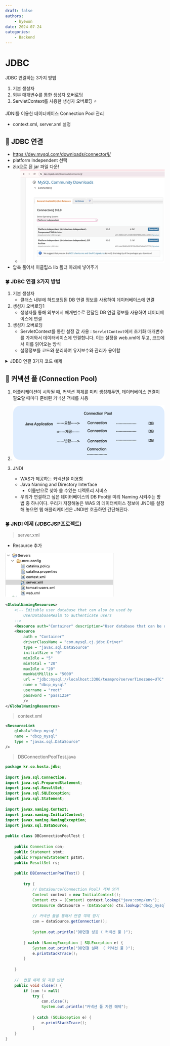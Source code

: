 ```yaml
---
draft: false
authors:
    - hyewon
date: 2024-07-24
categories:
    - Backend
---
```


# JDBC

JDBC 연결하는 3가지 방법

1. 기본 생성자
2. 외부 매개변수를 통한 생성자 오버로딩
3. ServletContext를 사용한 생성자 오버로딩 ⭐️

JDNI를 이용한 데이터베이스 Connection Pool 관리

-   context.xml, server.xml 설정

<!-- more -->

## 📌 JDBC 연결

-   https://dev.mysql.com/downloads/connector/j/
-   platform Independent 선택
-   zip으로 된 jar 파일 다운!
    -   ![](img/image6.png)
-   압축 풀어서 이클립스 lib 폴더 아래에 넣어주기

### 🍀 JDBC 연결 3가지 방법

1. 기본 생성자
    - 클래스 내부에 하드코딩된 DB 연결 정보를 사용하여 데이터베이스에 연결
2. 생성자 오버로딩1
    - 생성자를 통해 외부에서 매개변수로 전달된 DB 연결 정보를 사용하여 데이터베이스에 연결
3. 생성자 오버로딩
    - ServletContext를 통한 설정 값 사용 : `ServletContext`에서 초기화 매개변수를 가져와서 데이터베이스에 연결합니다. 이는 설정을 web.xml에 두고, 코드에서 이를 읽어오는 방식
    - 설정정보를 코드와 분리하여 유지보수와 관리가 용이함

<details>
<summary>JDBC 연결 3가지 코드 예제</summary>

```java
package kr.co.kosta.jdbc;

import java.sql.Connection;
import java.sql.DriverManager;
import java.sql.PreparedStatement;
import java.sql.ResultSet;
import java.sql.SQLException;
import java.sql.Statement;

import jakarta.servlet.ServletContext;

public class JDBCConnectTest {
	public Connection con;
	public Statement stmt;
	public PreparedStatement pstmt;
	public ResultSet rs;

	// 기본 생성자
	public JDBCConnectTest() {
		try {
			// Driver Load
			Class.forName("com.mysql.cj.jdbc.Driver");

			// DB 연결
			String url = "jdbc:mysql://localhost:3306/teampro";
			String id = "root";
			String pwd = "pass123#";

			con = DriverManager.getConnection(url, id, pwd);

			System.out.println("DB 연결 성공(기본 생성자)");

		} catch (ClassNotFoundException | SQLException e) {
			e.printStackTrace();
		}
	}

	// 생성자 오버로딩1
    public JDBCConnectTest(String driver, String url, String id, String pwd) {
        try {
             // 드라이버 로드
            Class.forName("com.mysql.cj.jdbc.Driver");
            // DB 연결
            con = DriverManager.getConnection(url, id, pwd);
            System.out.println("DB 연결 성공(생성자 오버로딩1)");

        } catch (ClassNotFoundException | SQLException e) {
            e.printStackTrace();
        }
    }

	// 생성자 오버로딩 2
	public JDBCConnectTest(ServletContext application) {

		String driver = application.getInitParameter("MySQLDriver");

		try {
			// 드라이브 로드
			Class.forName(driver);
			// DB 연결
			String url = application.getInitParameter("MySQLURL");
			String id = application.getInitParameter("MySQLId");
			String pwd = application.getInitParameter("MySQLPwd");

			con = DriverManager.getConnection(url, id, pwd);
			System.out.println("DB 연결 성공( 생성자 오버로딩 2)");

		} catch (ClassNotFoundException  | SQLException e) {
			e.printStackTrace();
		}

	}

	//	연결 해제 및 자원 반납
	public void close() {
		if (con != null)
			try {
				con.close();
				System.out.println("JDBC 자원 해제");

			} catch (SQLException e) {
				e.printStackTrace();
			}
	}
}

```

```jsp
<%@page import="kr.co.kosta.jdbc.DBConnectionPoolTest"%>
<%@page import="kr.co.kosta.jdbc.JDBCConnectTest"%>
<%@ page language="java" contentType="text/html; charset=UTF-8"
	pageEncoding="UTF-8"%>
<!DOCTYPE html>
<html>
<head>
<meta charset="UTF-8">
<title>JDBC test1</title>
</head>

<body>
	<h2>JDBC 테스트 1</h2>
	<%
	JDBCConnectTest jdbc1 = new JDBCConnectTest();
	jdbc1.close();
	%>

	<h2>JDBC 테스트2: 생성자 오버로딩 1</h2>
	<%
	String driver = application.getInitParameter("MySQLDriver");
	//-> getInitParameter에 들어가는 파라미터값은 web.xml에서 얻어오는 param-name값
	String url = application.getInitParameter("MySQLURL");
	String id = application.getInitParameter("MySQLId");
	String pwd = application.getInitParameter("MySQLPwd");

	JDBCConnectTest jdbc2 = new JDBCConnectTest(driver, url, id, pwd);
	jdbc2.close();
	%>

	<h2>JDBC 테스트3 : 생성자 오버로딩 2</h2>
	<%
	JDBCConnectTest jdbc3 = new JDBCConnectTest(application);
	jdbc3.close();
	%>

</body>
</html>
```

✔️ web.xml : 초기화 매개변수 작성 -> 생성자 오버로딩2 예제를 위해서

```xml
<?xml version="1.0" encoding="UTF-8"?>
<web-app xmlns:xsi="http://www.w3.org/2001/XMLSchema-instance"
	xmlns="https://jakarta.ee/xml/ns/jakartaee"
	xsi:schemaLocation="https://jakarta.ee/xml/ns/jakartaee https://jakarta.ee/xml/ns/jakartaee/web-app_6_0.xsd"
	id="WebApp_ID" version="6.0">
	<display-name>JDBCJSP</display-name>
	<welcome-file-list>
		<welcome-file>index.html</welcome-file>
		<welcome-file>index.jsp</welcome-file>
		<welcome-file>index.htm</welcome-file>
		<welcome-file>default.html</welcome-file>
		<welcome-file>default.jsp</welcome-file>
		<welcome-file>default.htm</welcome-file>
	</welcome-file-list>
	<context-param>
		<param-name>MySQLDriver</param-name>
		<param-value>com.mysql.cj.jdbc.Driver</param-value>
	</context-param>
	<context-param>
		<param-name>MySQLURL</param-name>
		<param-value>jdbc:mysql://localhost:3306/teampro</param-value>
	</context-param>
	<context-param>
		<param-name>MySQLId</param-name>
		<param-value>root</param-value>
	</context-param>
	<context-param>
		<param-name>MySQLPwd</param-name>
		<param-value>pass123#</param-value>
	</context-param>
</web-app>
```

</details>

## 📌 커넥션 풀 (Connection Pool)

1.  어플리케이션이 시작될 때, 커넥션 객체를 미리 생성해두면, 데이터베이스 연결이 필요할 때마다 준비된 커넥션 객체를 사용
2.  ![alt text](img/image8.png)
3.  JNDI

    -   WAS가 제공하는 커넥션을 이용함
    -   Java Naming and Directory Interface
        -   이름만으로 찾아 쓸 수있는 디렉토리 서비스
    -   우리가 연결하고 싶은 데이터베이스의 DB Pool을 미리 Naming 시켜주는 방법 중 하나이다. 우리가 저장해놓은 WAS 의 데이터베이스 정보에 JNDI를 설정해 놓으면 웹 애플리케이션은 JNDI만 호출하면 간단해진다.

### 🍀 JNDI 예제 (JDBCJSP프로젝트)

> server.xml

-   Resource 추가

![](img/image7.png)

```xml
<GlobalNamingResources>
    <!-- Editable user database that can also be used by
        UserDatabaseRealm to authenticate users
    -->
    <Resource auth="Container" description="User database that can be updated and saved" factory="org.apache.catalina.users.MemoryUserDatabaseFactory" name="UserDatabase" pathname="conf/tomcat-users.xml" type="org.apache.catalina.UserDatabase"/>
    <Resource
        auth = "Container"
        driverClassName = "com.mysql.cj.jdbc.Driver"
        type = "javax.sql.DataSource"
        initialSize = "0"
        minIdle = "5"
        minTotal = "20"
        maxIdle = "20"
        maxWaitMillis = "5000"
        url = "jdbc:mysql://localhost:3306/teampro?serverTimezone=UTC"
        name = "dbcp_mysql"
        username = "root"
        password = "pass123#"
        />
</GlobalNamingResources>
```

> context.xml

```xml
<ResourceLink
    global="dbcp_mysql"
    name = "dbcp_mysql"
    type = "javax.sql.DataSource"
/>
```

> DBConnectionPoolTest.java

```java
package kr.co.kosta.jdbc;

import java.sql.Connection;
import java.sql.PreparedStatement;
import java.sql.ResultSet;
import java.sql.SQLException;
import java.sql.Statement;

import javax.naming.Context;
import javax.naming.InitialContext;
import javax.naming.NamingException;
import javax.sql.DataSource;

public class DBConnectionPoolTest {

	public Connection con;
	public Statement stmt;
	public PreparedStatement pstmt;
	public ResultSet rs;

	public DBConnectionPoolTest() {

		try {
			// DataSource(Connection Pool) 객체 얻기
			Context context = new InitialContext();
			Context ctx = (Context) context.lookup("java:comp/env");
			DataSource dataSource = (DataSource) ctx.lookup("dbcp_mysql");

			// 커넥션 풀을 통해서 연결 객체 얻기
			con = dataSource.getConnection();

			System.out.println("DB연결 성공 ( 커넥션 풀 )");

		} catch (NamingException | SQLException e) {
			System.out.println("DB연결 실패  ( 커넥션 풀 )");
			e.printStackTrace();
		}

	}

	//	연결 해제 및 자원 반납
	public void close() {
		if (con != null)
			try {
				con.close();
				System.out.println("커넥션 풀 자원 해제");

			} catch (SQLException e) {
				e.printStackTrace();
			}
	}
}
```
